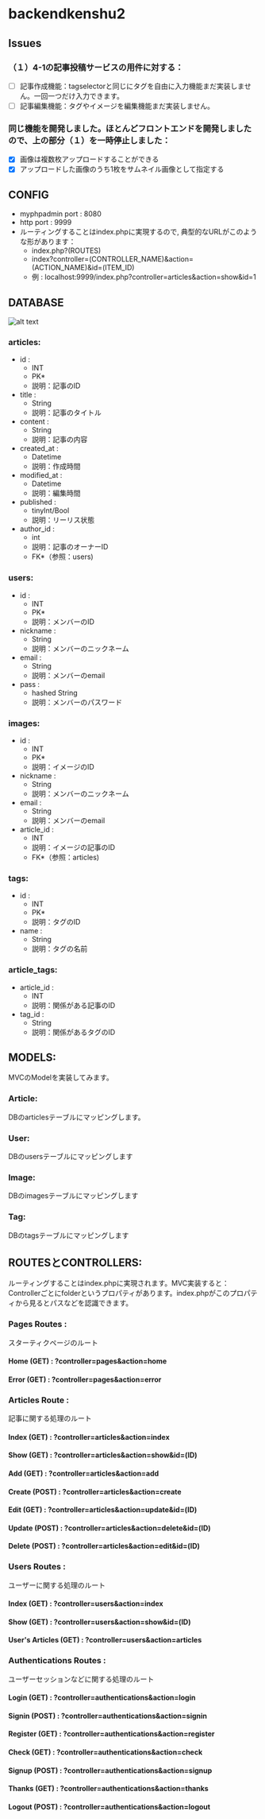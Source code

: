 # backendkenshu2
## Issues
### （１）4-1の記事投稿サービスの用件に対する：
- [ ] 記事作成機能：tagselectorと同じにタグを自由に入力機能まだ実装しません。一回一つだけ入力できます。
- [ ] 記事編集機能：タグやイメージを編集機能まだ実装しません。
### 同じ機能を開発しました。ほとんどフロントエンドを開発しましたので、上の部分（１）を一時停止しました：
- [x] 画像は複数枚アップロードすることができる
- [x] アップロードした画像のうち1枚をサムネイル画像として指定する
## CONFIG
 - myphpadmin port : 8080
 - http port : 9999
 - ルーティングすることはindex.phpに実現するので, 典型的なURLがこのような形があります：
   - index.php?(ROUTES)
   - index?controller=(CONTROLLER_NAME)&action=(ACTION_NAME)&id=(ITEM_ID)
   - 例 : localhost:9999/index.php?controller=articles&action=show&id=1
## DATABASE
![alt text](https://drive.google.com/uc?export=view&id=11LQ9hyYgSh-FIYc6FHMduZQAp6BunPUA)
### articles:
- id :
  - INT
  - PK*
  - 説明：記事のID
- title :
  - String
  - 説明：記事のタイトル
- content :
  - String
  - 説明：記事の内容
- created_at :
  - Datetime
  - 説明：作成時間
- modified_at :
  - Datetime
  - 説明：編集時間
- published :
  - tinyInt/Bool
  - 説明：リーリス状態
- author_id :
  - int
  - 説明：記事のオーナーID
  - FK*（参照：users)
### users:
- id :
  - INT
  - PK*
  - 説明：メンバーのID
- nickname :
  - String
  - 説明：メンバーのニックネーム
- email :
  - String
  - 説明：メンバーのemail
- pass :
  - hashed String
  - 説明：メンバーのパスワード
### images:
- id :
  - INT
  - PK*
  - 説明：イメージのID
- nickname :
  - String
  - 説明：メンバーのニックネーム
- email :
  - String
  - 説明：メンバーのemail
- article_id :
  - INT
  - 説明：イメージの記事のID
  - FK*（参照：articles)
### tags:
- id :
  - INT
  - PK*
  - 説明：タグのID
- name :
  - String
  - 説明：タグの名前
### article_tags:
- article_id :
  - INT
  - 説明：関係がある記事のID
- tag_id :
  - String
  - 説明：関係があるタグのID
## MODELS:
MVCのModelを実装してみます。
### Article:
DBのarticlesテーブルにマッピングします。
#### 
### User:
DBのusersテーブルにマッピングします
### Image:
DBのimagesテーブルにマッピングします
### Tag:
DBのtagsテーブルにマッピングします
## ROUTESとCONTROLLERS:
ルーティングすることはindex.phpに実現されます。MVC実装すると：Controllerごとにfolderというプロパティがあります。index.phpがこのプロパティから見るとパスなどを認識できます。
### Pages Routes :
スターティクページのルート
#### Home (GET) : ?controller=pages&action=home
#### Error (GET) : ?controller=pages&action=error
### Articles Route :
記事に関する処理のルート
#### Index (GET) : ?controller=articles&action=index
#### Show (GET) : ?controller=articles&action=show&id=(ID)
#### Add (GET) : ?controller=articles&action=add
#### Create (POST) : ?controller=articles&action=create
#### Edit (GET) : ?controller=articles&action=update&id=(ID)
#### Update (POST) : ?controller=articles&action=delete&id=(ID)
#### Delete (POST) : ?controller=articles&action=edit&id=(ID)
### Users Routes : 
ユーザーに関する処理のルート
#### Index (GET) : ?controller=users&action=index
#### Show (GET) : ?controller=users&action=show&id=(ID)
#### User's Articles (GET) : ?controller=users&action=articles
### Authentications Routes : 
ユーザーセッションなどに関する処理のルート
#### Login (GET) : ?controller=authentications&action=login
#### Signin (POST) : ?controller=authentications&action=signin
#### Register (GET) : ?controller=authentications&action=register
#### Check (GET) : ?controller=authentications&action=check
#### Signup (POST) : ?controller=authentications&action=signup
#### Thanks (GET) : ?controller=authentications&action=thanks
#### Logout (POST) : ?controller=authentications&action=logout
